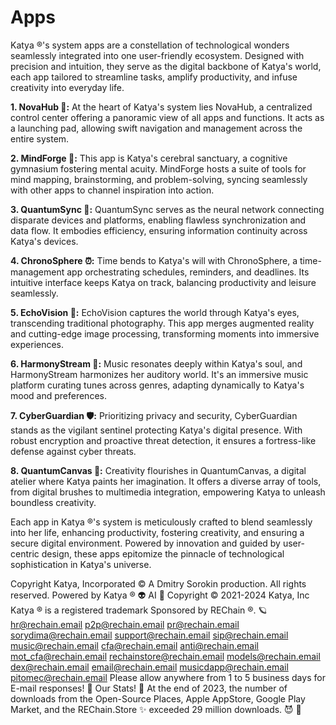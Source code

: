 # Apps

Katya ®️'s system apps are a constellation of technological wonders seamlessly integrated into one user-friendly ecosystem. Designed with precision and intuition, they serve as the digital backbone of Katya's world, each app tailored to streamline tasks, amplify productivity, and infuse creativity into everyday life.

**1. NovaHub 🚀:** At the heart of Katya's system lies NovaHub, a centralized control center offering a panoramic view of all apps and functions. It acts as a launching pad, allowing swift navigation and management across the entire system.

**2. MindForge 🧠:** This app is Katya's cerebral sanctuary, a cognitive gymnasium fostering mental acuity. MindForge hosts a suite of tools for mind mapping, brainstorming, and problem-solving, syncing seamlessly with other apps to channel inspiration into action.

**3. QuantumSync 🔗:** QuantumSync serves as the neural network connecting disparate devices and platforms, enabling flawless synchronization and data flow. It embodies efficiency, ensuring information continuity across Katya's devices.

**4. ChronoSphere ⏰:** Time bends to Katya's will with ChronoSphere, a time-management app orchestrating schedules, reminders, and deadlines. Its intuitive interface keeps Katya on track, balancing productivity and leisure seamlessly.

**5. EchoVision 📸:** EchoVision captures the world through Katya's eyes, transcending traditional photography. This app merges augmented reality and cutting-edge image processing, transforming moments into immersive experiences.

**6. HarmonyStream 🎵:** Music resonates deeply within Katya's soul, and HarmonyStream harmonizes her auditory world. It's an immersive music platform curating tunes across genres, adapting dynamically to Katya's mood and preferences.

**7. CyberGuardian 🛡️:** Prioritizing privacy and security, CyberGuardian stands as the vigilant sentinel protecting Katya's digital presence. With robust encryption and proactive threat detection, it ensures a fortress-like defense against cyber threats.

**8. QuantumCanvas 🎨:** Creativity flourishes in QuantumCanvas, a digital atelier where Katya paints her imagination. It offers a diverse array of tools, from digital brushes to multimedia integration, empowering Katya to unleash boundless creativity.

Each app in Katya ®️'s system is meticulously crafted to blend seamlessly into her life, enhancing productivity, fostering creativity, and ensuring a secure digital environment. Powered by innovation and guided by user-centric design, these apps epitomize the pinnacle of technological sophistication in Katya's universe.

Copyright Katya, Incorporated ©
A Dmitry Sorokin production. All rights reserved.
Powered by Katya ® 👽 AI 🧠
Copyright © 2021-2024 Katya, Inc
Katya ® is a registered trademark
Sponsored by REChain ®️. 🪐
hr@rechain.email p2p@rechain.email pr@rechain.email sorydima@rechain.email support@rechain.email sip@rechain.email music@rechain.email cfa@rechain.email anti@rechain.email mot_cfa@rechain.email rechainstore@rechain.email models@rechain.email dex@rechain.email email@rechain.email musicdapp@rechain.email pitomec@rechain.email
Please allow anywhere from 1 to 5 business days for E-mail responses! 💌
Our Stats! 👀
At the end of 2023, the number of downloads from the Open-Source Places,
Apple AppStore, Google Play Market, and the REChain.Store ✨
exceeded 29 million downloads. 😈 👀
